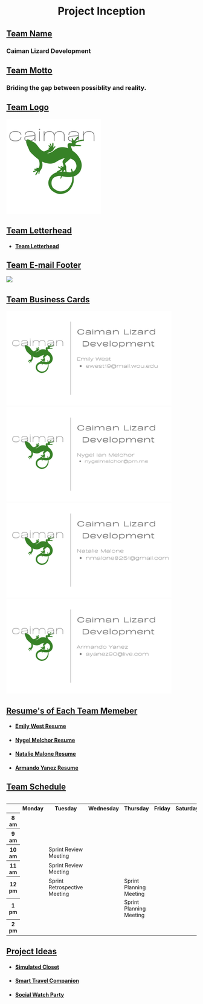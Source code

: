# <center>**Project Inception**</center>

## <ins> Team Name </ins> 
### Caiman Lizard Development

## <ins> Team Motto </ins> 
### Briding the gap between possiblity and reality.

## <ins> Team Logo </ins> 
<img src="Logo.png" height="250">

## <ins> Team Letterhead </ins>
- #### [Team Letterhead](Letterhead.pdf)

## <ins> Team E-mail Footer </ins>

<img src="e-mail-footer.png">

## <ins> Team Business Cards </ins>

<img src="BusinessCards/EmilyWest/Emily_Business_Card.png" height="250">
<img src="BusinessCards/NygelMelchor/Nygel_Business_Card.png" height="250">
<img src="BusinessCards/NatalieMalone/Natalie_Business_Card.png" height="250">
<img src="BusinessCards/ArmandoYanez/Armando_Business_Card.png" height="250">

## <ins> Resume's of Each Team Memeber </ins>
- #### [Emily West Resume](Resumes/Emily_West_Resume.pdf)
- #### [Nygel Melchor Resume](Resumes/Nygel_Melchor_Resume.pdf)
- #### [Natalie Malone Resume](Resumes/Natalie_Malone_Resume.pdf)
- #### [Armando Yanez Resume](Resumes/Armando_Yanez_Resume.pdf)

## <ins> Team Schedule </ins>

<table>

<table>
    <tr>
        <th></th>
        <th>Monday</th>
        <th>Tuesday</th>
        <th>Wednesday</th>
        <th>Thursday</th>
        <th>Friday</th>
        <th>Saturday</th>
        <th>Sunday</th>
    </tr>
    <tr>
        <th>8 am</th>
        <td></td>
        <td></td>
        <td></td>
        <td></td>
        <td></td>
        <td></td>
        <td></td>
    </tr>
    <tr>
        <th>9 am</th>
        <td></td>
        <td></td>
        <td></td>
        <td></td>
        <td></td>
        <td></td>
        <td></td>
    </tr>
    <tr>
        <th>10 am</th>
        <td></td>
        <td>Sprint Review Meeting</td>
        <td></td>
        <td></td>
        <td></td>
        <td></td>
        <td></td>
    </tr>
    <tr>
        <th>11 am</th>
        <td></td>
        <td>Sprint Review Meeting</td>
        <td></td>
        <td></td>
        <td></td>
        <td></td>
        <td></td>
    </tr>
    <tr>
        <th>12 pm</th>
        <td></td>
        <td>Sprint Retrospective Meeting</td>
        <td></td>
        <td>Sprint Planning Meeting</td>
        <td></td>
        <td></td>
        <td>Backlog Refinement Meeting</td>
    </tr>
    <tr>
        <th>1 pm</th>
        <td></td>
        <td></td>
        <td></td>
        <td>Sprint Planning Meeting</td>
        <td></td>
        <td></td>
        <td>Backlog Refinement Meeting</td>
    </tr>
    <tr>
        <th>2 pm</th>
        <td></td>
        <td></td>
        <td></td>
        <td></td>
        <td></td>
        <td></td>
        <td></td>
    </tr>

</table>

## <ins> Project Ideas </ins>
- #### [Simulated Closet](ProjectIdeas/SimulatedCloset/SimulatedCloset.md)
- #### [Smart Travel Companion](ProjectIdeas/SmartTravelCompanion/SmartTravelCompanion.md)
- #### [Social Watch Party](ProjectIdeas/SocialWatchParty/SocialWatchParty.md)